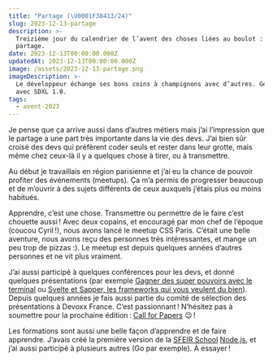 ```yaml
---
title: "Partage (\U0001F38413/24)"
slug: 2023-12-13-partage
description: >-
  Treizième jour du calendrier de l’avent des choses liées au boulot : le
  partage.
date: 2023-12-13T00:00:00.000Z
updatedAt: 2023-12-13T00:00:00.000Z
image: /assets/2023-12-13-partage.png
imageDescription: >-
  Le développeur échange ses bons coins à champignons avec d’autres. Générée
  avec SDXL 1.0.
tags:
  - avent-2023
---
```


Je pense que ça arrive aussi dans d’autres métiers mais j’ai l’impression que le partage a une part très importante dans la vie des devs. J’ai bien sûr croisé des devs qui préfèrent coder seuls et rester dans leur grotte, mais même chez ceux-là il y a quelques chose à tirer, ou à transmettre.

Au début je travaillais en région parisienne et j’ai eu la chance de pouvoir profiter des événements (meetups). Ça m’a permis de progresser beaucoup et de m’ouvrir à des sujets différents de ceux auxquels j’étais plus ou moins habitués.

Apprendre, c’est une chose. Transmettre ou permettre de le faire c’est chouette aussi ! Avec deux copains, et encouragé par mon chef de l’époque (coucou Cyril !), nous avons lancé le meetup CSS Paris. C’était une belle aventure, nous avons reçu des personnes très intéressantes, et mange un peu trop de pizzas :). Le meetup est depuis quelques années d’autres personnes et ne vit plus vraiment.

J’ai aussi participé à quelques conférences pour les devs, et donné quelques présentations (par exemple [Gagner des super pouvoirs avec le terminal](https://www.youtube.com/watch?v=mxRpBHar_BQ) ou [Svelte et Sapper, les frameworks qui vous veulent du bien](https://www.youtube.com/watch?v=VyUpXyQHaAs)). Depuis quelques années je fais aussi partie du comité de sélection des présentations à Devoxx France. C’est passionnant ! N’hésitez pas à soumettre pour la prochaine édition : [Call for Papers](https://devoxxfr2024.cfp.dev/) 😉 !

Les formations sont aussi une belle façon d’apprendre et de faire apprendre. J’avais créé la première version de la [SFEIR School](https://www.sfeir.com/fr/sfeir-school/) [Node.js](https://github.com/sfeir-open-source/sfeir-school-nodejs), et j’ai aussi participé à plusieurs autres (Go par exemple). À essayer !
